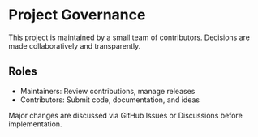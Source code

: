# Project Governance

This project is maintained by a small team of contributors. Decisions are made collaboratively and transparently.

## Roles
- Maintainers: Review contributions, manage releases
- Contributors: Submit code, documentation, and ideas

Major changes are discussed via GitHub Issues or Discussions before implementation.

